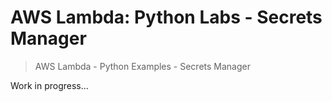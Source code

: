 # AWS Lambda: Python Labs - Secrets Manager

> AWS Lambda - Python Examples - Secrets Manager



Work in progress...
